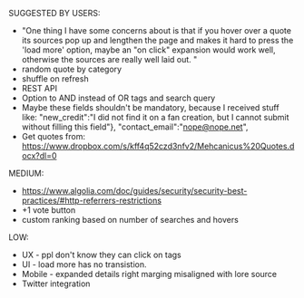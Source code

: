 SUGGESTED BY USERS:
* "One thing I have some concerns about is that if you hover over a quote its sources pop up and lengthen the page and makes it hard to press the 'load more' option, maybe an "on click" expansion would work well, otherwise the sources are really well laid out. "
* random quote by category
* shuffle on refresh
* REST API
* Option to AND instead of OR tags  and search query
* Maybe these fields shouldn't be mandatory, because I received stuff like: "new_credit":"I did not find it on a fan creation, but I cannot submit without filling this field"}, "contact_email":"nope@nope.net",
* Get quotes from: https://www.dropbox.com/s/kff4q52czd3nfv2/Mehcanicus%20Quotes.docx?dl=0


MEDIUM:

* https://www.algolia.com/doc/guides/security/security-best-practices/#http-referrers-restrictions
* +1 vote button
* custom ranking based on number of searches and hovers

LOW:

* UX - ppl don't know they can click on tags
* UI - load more has no transistion.
* Mobile - expanded details right marging misaligned with lore source
* Twitter integration
